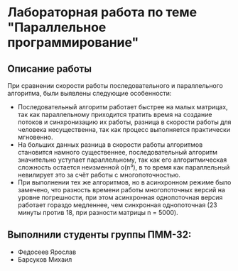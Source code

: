 # Лабораторная работа по теме "Параллельное программирование"

## Описание работы

При сравнении скорости работы последовательного и параллельного алгоритма, были выявлены следующие особенности:
-	Последовательный алгоритм работает быстрее на малых матрицах, так как параллельному приходится тратить время на создание потоков и синхронизацию их работы, разница в скорости работы для человека несущественна, так как процесс выполняется практически мгновенно.
-	На больших данных разница в скорости работы алгоритмов становится намного существеннее, последовательный алгоритм значительно уступает параллельному, так как его алгоритмическая сложность остается неизменной о(n³), в то время как параллельный невилирует это за счёт работы с многопоточностью.
-	При выполнении тех же алгоритмов, но в асинхронном режиме было замечено, что разность времени работы многопоточных версий на уровне погрешности, при этом асинхронная однопоточная версия работает гораздо медленнее, чем синхронная однопоточная (23 минуты против 18, при разности матрицы n = 5000).

## Выполнили студенты группы ПММ-32:
- Федосеев Ярослав
- Барсуков Михаил
